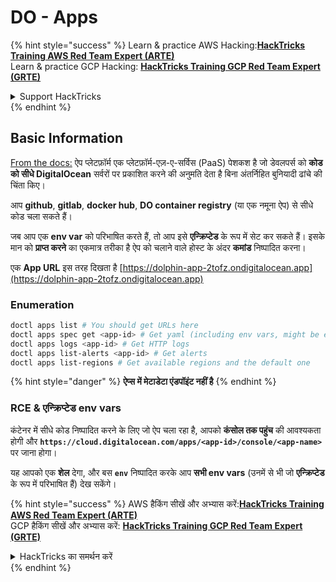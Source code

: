 # DO - Apps

{% hint style="success" %}
Learn & practice AWS Hacking:<img src="../../../.gitbook/assets/image (1) (1) (1) (1).png" alt="" data-size="line">[**HackTricks Training AWS Red Team Expert (ARTE)**](https://training.hacktricks.xyz/courses/arte)<img src="../../../.gitbook/assets/image (1) (1) (1) (1).png" alt="" data-size="line">\
Learn & practice GCP Hacking: <img src="../../../.gitbook/assets/image (2) (1).png" alt="" data-size="line">[**HackTricks Training GCP Red Team Expert (GRTE)**<img src="../../../.gitbook/assets/image (2) (1).png" alt="" data-size="line">](https://training.hacktricks.xyz/courses/grte)

<details>

<summary>Support HackTricks</summary>

* Check the [**subscription plans**](https://github.com/sponsors/carlospolop)!
* **Join the** 💬 [**Discord group**](https://discord.gg/hRep4RUj7f) or the [**telegram group**](https://t.me/peass) or **follow** us on **Twitter** 🐦 [**@hacktricks\_live**](https://twitter.com/hacktricks_live)**.**
* **Share hacking tricks by submitting PRs to the** [**HackTricks**](https://github.com/carlospolop/hacktricks) and [**HackTricks Cloud**](https://github.com/carlospolop/hacktricks-cloud) github repos.

</details>
{% endhint %}

## Basic Information

[From the docs:](https://docs.digitalocean.com/glossary/app-platform/) ऐप प्लेटफ़ॉर्म एक प्लेटफ़ॉर्म-एज़-ए-सर्विस (PaaS) पेशकश है जो डेवलपर्स को **कोड को सीधे DigitalOcean** सर्वरों पर प्रकाशित करने की अनुमति देता है बिना अंतर्निहित बुनियादी ढांचे की चिंता किए।

आप **github**, **gitlab**, **docker hub**, **DO container registry** (या एक नमूना ऐप) से सीधे कोड चला सकते हैं।

जब आप एक **env var** को परिभाषित करते हैं, तो आप इसे **एन्क्रिप्टेड** के रूप में सेट कर सकते हैं। इसके मान को **प्राप्त करने** का एकमात्र तरीका है ऐप को चलाने वाले होस्ट के अंदर **कमांड** निष्पादित करना।

एक **App URL** इस तरह दिखता है [https://dolphin-app-2tofz.ondigitalocean.app](https://dolphin-app-2tofz.ondigitalocean.app)

### Enumeration
```bash
doctl apps list # You should get URLs here
doctl apps spec get <app-id> # Get yaml (including env vars, might be encrypted)
doctl apps logs <app-id> # Get HTTP logs
doctl apps list-alerts <app-id> # Get alerts
doctl apps list-regions # Get available regions and the default one
```
{% hint style="danger" %}
**ऐप्स में मेटाडेटा एंडपॉइंट नहीं है**
{% endhint %}

### RCE & एन्क्रिप्टेड env vars

कंटेनर में सीधे कोड निष्पादित करने के लिए जो ऐप चला रहा है, आपको **कंसोल तक पहुंच** की आवश्यकता होगी और **`https://cloud.digitalocean.com/apps/<app-id>/console/<app-name>`** पर जाना होगा।

यह आपको एक **शेल** देगा, और बस **`env`** निष्पादित करके आप **सभी env vars** (उनमें से भी जो **एन्क्रिप्टेड** के रूप में परिभाषित हैं) देख सकेंगे।

{% hint style="success" %}
AWS हैकिंग सीखें और अभ्यास करें:<img src="../../../.gitbook/assets/image (1) (1) (1) (1).png" alt="" data-size="line">[**HackTricks Training AWS Red Team Expert (ARTE)**](https://training.hacktricks.xyz/courses/arte)<img src="../../../.gitbook/assets/image (1) (1) (1) (1).png" alt="" data-size="line">\
GCP हैकिंग सीखें और अभ्यास करें: <img src="../../../.gitbook/assets/image (2) (1).png" alt="" data-size="line">[**HackTricks Training GCP Red Team Expert (GRTE)**<img src="../../../.gitbook/assets/image (2) (1).png" alt="" data-size="line">](https://training.hacktricks.xyz/courses/grte)

<details>

<summary>HackTricks का समर्थन करें</summary>

* [**सदस्यता योजनाओं**](https://github.com/sponsors/carlospolop) की जांच करें!
* **हमारे** 💬 [**Discord समूह**](https://discord.gg/hRep4RUj7f) या [**टेलीग्राम समूह**](https://t.me/peass) में शामिल हों या **हमें** **Twitter** 🐦 [**@hacktricks\_live**](https://twitter.com/hacktricks_live)** पर फॉलो करें।**
* **हैकिंग ट्रिक्स साझा करें और** [**HackTricks**](https://github.com/carlospolop/hacktricks) और [**HackTricks Cloud**](https://github.com/carlospolop/hacktricks-cloud) गिटहब रिपोजिटरी में PR सबमिट करें।

</details>
{% endhint %}
